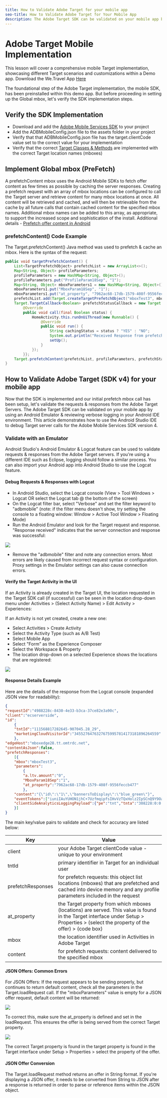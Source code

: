 ```yaml
---
title: How to Validate Adobe Target for your mobile app
seo-title: How to Validate Adobe Target for Your Mobile App
description: The Adobe Target SDK can be validated on your mobile app by debugging Target server calls in an Android Emulator.   
---
```


# Adobe Target Mobile Implementation

This lesson will cover a comprehensive mobile Target implementation, showcasing different Target scenarios and customizations within a Demo app.  Download the We.Travel App [Here](https://github.com/Adobe-Marketing-Cloud/busbooking-mobileapps)

The foundational step of the Adobe Target implementation, the mobile SDK, has been preinstalled within this demo app.  But before proceeding in setting up the Global mbox, let's verify the SDK implementation steps.

## Verify the SDK Implementation

* Download and add the [Adobe Mobile Services SDK](https://docs.adobe.com/content/help/en/mobile-services/android/getting-started-android/requirements.html) to your project
* Add the ADBMobileConfig.json file to the assets folder in your project
* Verify that that ADBMobileConfig.json file has the target.clientCode value set to the correct value for your implementation
* Verify that the correct [Target Classes & Methods](https://docs.adobe.com/content/help/en/mobile-services/android/target-android/c-target-methods.html) are implemented with the correct Target location names (mboxes)

## Implement Global mbox (PreFetch)

A prefetchContent mbox uses the Android Mobile SDKs to fetch offer content as few times as possible by caching the server responses. Creating a prefetch request with an array of mbox locations can be configured to call the Target server and retrieve content for many mbox locations at once.  All content will be retrieved and cached, and will then be retrievable from the cache by all future calls that contain cached content for the specified mbox names.  Additional mbox names can be added to this array, as appropriate, to support the increased scope and sophistication of the install.
Additional details - [Prefetch offer content in Android](https://docs.adobe.com/content/help/en/mobile-services/android/target-android/c-mob-target-prefetch-android.html)

### prefetchContent() Code Example

The Target.prefetchContent() Java method was used to prefetch & cache an mbox. Here is the syntax of the request:

```java
public void targetPrefetchContent() {
    List<TargetPrefetchObject> prefetchList = new ArrayList<>();
    Map<String, Object> profileParameters;
    profileParameters = new HashMap<String, Object>();
    profileParameters.put("ProfileParam18Sep", "1");
    Map<String, Object> mboxParameters1 = new HashMap<String, Object>();
    mboxParameters1.put("MboxParam18Sep", "1");
    mboxParameters1.put("at_property", "7962ac68-17db-1579-408f-9556feccb477");
    prefetchList.add(Target.createTargetPrefetchObject("mboxTest3", mboxParameters1));
    Target.TargetCallback<Boolean> prefetchStatusCallback = new Target.TargetCallback<Boolean>() {
        @Override
        public void call(final Boolean status) {
            HomeActivity.this.runOnUiThread(new Runnable() {
                @Override
                public void run() {
                    String cachingStatus = status ? "YES" : "NO";
                    System.out.println("Received Response from prefetch : " + cachingStatus);
                    setUp();
                }
            });
        }};
    Target.prefetchContent(prefetchList, profileParameters, prefetchStatusCallback);
}
```

## How to Validate Adobe Target (SDK v4) for your mobile app

Now that the SDK is implemented and our initial prefetch mbox call has been setup, let's validate the requests & responses from the Adobe Target Servers.  The Adobe Target SDK can be validated on your mobile app by using an Android Emulator & reviewing verbose logging in your Android IDE environment. This article demonstrates how to use the Android Studio IDE to debug Target server calls for the Adobe Mobile Services SDK version 4.  

### Validate with an Emulator

Android Studio's Android Emulator & Logcat feature can be used to validate requests & responses from the Adobe Target servers. If you're using a different IDE such as Eclipse, logging should follow a similar process. You can also import your Android app into Android Studio to use the Logcat feature.  

#### Debug Requests & Responses with Logcat

* In Android Studio, select the Logcat console (View > Tool Windows > Logcat OR select the Logcat tab @ the bottom of the screen)
* On the Logcat filter bar, select "Verbose" and set the filter keyword to "adbmobile" (note: if the filter menu doesn't show, try setting the console to a floating window: Window > Active Tool Window > Floating Mode)
* Run the Android Emulator and look for the Target request and response. "Response received" indicates that the server connection and response was successful:

![](assets/logcat_example.jpg)

* Remove the "adbmobile" filter and note any connection errors. Most errors are likely caused from incorrect request syntax or configuration. Proxy settings in the Emulator settings can also cause connection errors.  

#### Verify the Target Activity in the UI

If an Activity is already created in the Target UI, the location requested in the Target SDK call (if successful) can be seen in the location drop-down menu under Activities > (Select Activity Name) > Edit Activity > Experiences:

If an Activity is not yet created, create a new one:

* Select Activities > Create Activity
* Select the Activity Type (such as A/B Test)
* Select Mobile App
* Select "Form" as the Experience Composer
* Select the Workspace & Property
* The location drop-down on a selected Experience shows the locations that are registered:

![](assets/target_location_dropdown2.jpg)

#### Response Details Example

Here are the details of the response from the Logcat console (expanded JSON view for readability):

```json
{
"requestId":"4988228c-8430-4e33-b3ca-37ce82e3a90c",
"client":"ecserverside",
"id":
    {
    "tntId":"111568817282645-907045.28_29",
    "marketingCloudVisitorId":"34552764763276759957814173181896264559"
    },
"edgeHost":"mboxedge28.tt.omtrdc.net",
"contentAsJson":false,
"prefetchResponses":
    [{
    "mbox":"mboxTest3",
    "parameters":
        {
        "a.ltv.amount":"0",
        "MboxParam18Sep":"1",
        "at_property":"7962ac68-17db-1579-408f-9556feccb477"
        },
    "content":"{\"id\":\"1\",\"bannersToDisplay\":\"blue_green\"}",
    "eventTokens":["iuniIAuYUHON1jhC+7UzfmqipfsIHvVzTQxHolz2IpSCnQ9Y9OaLL2gsdrWQTvE54PwSz67rmXWmSnkXpSSS2Q=="],
    "clientSideAnalyticsLoggingPayload":{"pe":"tnt","tnta":"308228:0:0|2"}
    }]
}
```

The main key/value pairs to validate and check for accuracy are listed below:

| Key | Value |
|--- |--- |
| client | your Adobe Target clientCode value - unique to your environment  |
| tntId | primary identifier in Target for an individual user |
| prefetchResponses | for prefetch requests: this object list locations (mboxes) that are prefetched and cached into device memory and any profile parameters included in the request |
| at_property | the Target property from which mboxes (locations) are served. This value is found in the Target interface under Setup > Properties > (select the property of the offer) > (code box) |
| mbox | the location identifier used in Activities in Adobe Target  |
| content | for prefetch requests:  content delivered to the specified mbox |

#### JSON Offers: Common Errors

For JSON Offers:  If the request appears to be sending properly, but continues to return default content, check all the parameters in the Target.loadRequest call. If the "mboxParameters" value is empty for a JSON offer request, default content will be returned:

![](assets/error1.jpg)

To correct this, make sure the at_property is defined and set in the loadRequest. This ensures the offer is being served from the correct Target property.

![](assets/mboxparam1.jpg)

The correct Target property is found in the target property is found in the Target interface under Setup > Properties > select the property of the offer.

#### JSON Offer Conversion

The Target.loadRequest method returns an offer in String format. If you're displaying a JSON offer, it needs to be converted from String to JSON after a response is returned in order to parse or reference items within the JSON object.
